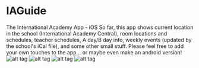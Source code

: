 # IAGuide
The International Academy App - iOS
So far, this app shows current location in the school (International Academy Central), 
room locations and schedules, teacher schedules, A day/B day info, weekly events (updated by the school's iCal file),
and some other small stuff. Please feel free to add your own touches to the app... or maybe even make an android version!
![alt tag](http://a5.mzstatic.com/us/r30/Purple5/v4/4a/0b/ae/4a0baefd-2475-2834-8b3d-ad07139cedfb/screen568x568.jpeg)
![alt tag](http://a4.mzstatic.com/us/r30/Purple7/v4/c5/77/f2/c577f2ed-1ae3-f003-e0f6-b2e06f2ecac8/screen568x568.jpeg)
![alt tag](http://a3.mzstatic.com/us/r30/Purple7/v4/af/83/2b/af832b22-9413-b461-8b4e-bfcad3b074a7/screen568x568.jpeg)
![alt tag](http://a4.mzstatic.com/us/r30/Purple5/v4/2f/8e/c1/2f8ec183-76ba-248a-e0c6-6a62898c5b4c/screen568x568.jpeg)